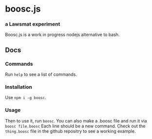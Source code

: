 # boosc.js
### a Lawsmat experiment
Boosc.js is a work in progress nodejs alternative to bash.


## Docs
### Commands
Run `help` to see a list of commands.
### Installation
Use `npm i -g boosc`.
### Usage
Then to use it, run `boosc`.
You can also make a .boosc file and run it via `boosc file.boosc`
Each line should be a new command. Check out the `thing.boosc` file in the github repositry to see a working example.
